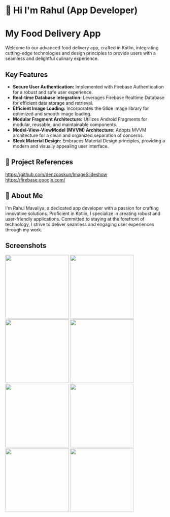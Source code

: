 # 👋 Hi I'm Rahul (App Developer) 
# My Food Delivery App

Welcome to our advanced food delivery app, crafted in Kotlin, integrating cutting-edge technologies and design principles to provide users with a seamless and delightful culinary experience.

## Key Features

- **Secure User Authentication:** Implemented with Firebase Authentication for a robust and safe user experience.
- **Real-time Database Integration:** Leverages Firebase Realtime Database for efficient data storage and retrieval.
- **Efficient Image Loading:** Incorporates the Glide image library for optimized and smooth image loading.
- **Modular Fragment Architecture:** Utilizes Android Fragments for modular, reusable, and maintainable components.
- **Model-View-ViewModel (MVVM) Architecture:** Adopts MVVM architecture for a clean and organized separation of concerns.
- **Sleek Material Design:** Embraces Material Design principles, providing a modern and visually appealing user interface.

## 🔗 Project References

https://github.com/denzcoskun/ImageSlideshow
https://firebase.google.com/

## 🚀 About Me
I'm Rahul Mavaliya, a dedicated app developer with a passion for crafting innovative solutions. Proficient in Kotlin, I specialize in creating robust and user-friendly applications. Committed to staying at the forefront of technology, I strive to deliver seamless and engaging user experiences through my work.

## Screenshots

<img src="https://github.com/RahulMavaliya/FoodApp/assets/99340043/c38f09a3-7317-4a1e-84c2-eaf73ecfe122" width="200">
<img src="https://github.com/RahulMavaliya/FoodApp/assets/99340043/f3af2d7c-4d85-4b65-96e5-bfadc185dbd6" width="200">
<img src="https://github.com/RahulMavaliya/FoodApp/assets/99340043/f41ac29f-f7a0-46a1-b718-ce35b111aa21" width="200">
<img src="https://github.com/RahulMavaliya/FoodApp/assets/99340043/e7886d4f-96de-42cb-bfea-1fd155964c68" width="200">
<img src="https://github.com/RahulMavaliya/FoodApp/assets/99340043/48a760e9-508f-4522-9549-161090af6020" width="200">
<img src="https://github.com/RahulMavaliya/FoodApp/assets/99340043/31419fbd-cee6-41c3-80db-2e3acb257604" width="200">
<img src="https://github.com/RahulMavaliya/FoodApp/assets/99340043/5bc6f298-b02d-4114-af78-340b74307d9d" width="200">
<img src="https://github.com/RahulMavaliya/FoodApp/assets/99340043/871e87de-afdb-44df-8a92-325d28ec3e96" width="200">
